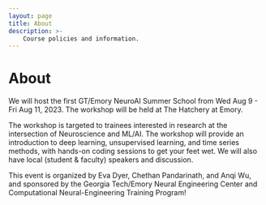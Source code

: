 ```yaml
---
layout: page
title: About
description: >-
    Course policies and information.
---
```


# About

We will host the first GT/Emory NeuroAI Summer School from Wed Aug 9 - Fri Aug 11, 2023. The workshop will be held at The Hatchery at Emory.

The workshop is targeted to trainees interested in research at the intersection of Neuroscience and ML/AI. The workshop will provide an introduction to deep learning, unsupervised learning, and time series methods, with hands-on coding sessions to get your feet wet. We will also have local (student & faculty) speakers and discussion.

This event is organized by Eva Dyer, Chethan Pandarinath, and Anqi Wu, and sponsored by the Georgia Tech/Emory Neural Engineering Center and Computational Neural-Engineering Training Program!


